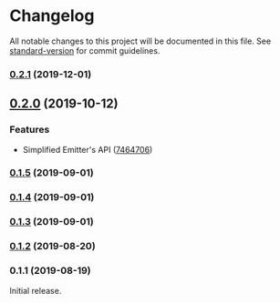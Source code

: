 # Changelog

All notable changes to this project will be documented in this file. See [standard-version](https://github.com/conventional-changelog/standard-version) for commit guidelines.

### [0.2.1](https://github.com/mnasyrov/pubsub/compare/v0.2.0...v0.2.1) (2019-12-01)

## [0.2.0](https://github.com/mnasyrov/pubsub/compare/v0.1.5...v0.2.0) (2019-10-12)


### Features

* Simplified Emitter's API ([7464706](https://github.com/mnasyrov/pubsub/commit/7464706))

### [0.1.5](https://github.com/mnasyrov/pubsub/compare/v0.1.4...v0.1.5) (2019-09-01)

### [0.1.4](https://github.com/mnasyrov/pubsub/compare/v0.1.3...v0.1.4) (2019-09-01)

### [0.1.3](https://github.com/mnasyrov/pubsub/compare/v0.1.2...v0.1.3) (2019-09-01)

### [0.1.2](https://github.com/mnasyrov/pubsub/compare/v0.1.1...v0.1.2) (2019-08-20)

### 0.1.1 (2019-08-19)

Initial release.

